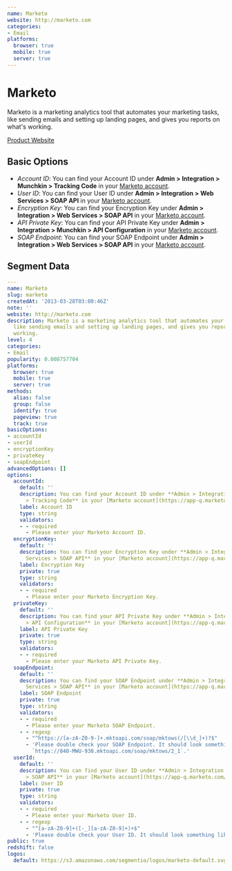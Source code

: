 ```yaml
---
name: Marketo
website: http://marketo.com
categories:
- Email
platforms:
  browser: true
  mobile: true
  server: true
---
```


# Marketo

Marketo is a marketing analytics tool that automates your marketing tasks, like sending emails and setting up landing pages, and gives you reports on what's working.

[Product Website](http://marketo.com)

## Basic Options

- *Account ID*: You can find your Account ID under **Admin > Integration > Munchkin > Tracking Code** in your [Marketo account](https://app-q.marketo.com/).
- *User ID*: You can find your User ID under **Admin > Integration > Web Services > SOAP API** in your [Marketo account](https://app-q.marketo.com/).
- *Encryption Key*: You can find your Encryption Key under **Admin > Integration > Web Services > SOAP API** in your [Marketo account](https://app-q.marketo.com/).
- *API Private Key*: You can find your API Private Key under **Admin > Integration > Munchkin > API Configuration** in your [Marketo account](https://app-q.marketo.com/).
- *SOAP Endpoint*: You can find your SOAP Endpoint under **Admin > Integration > Web Services > SOAP API** in your [Marketo account](https://app-q.marketo.com/).


## Segment Data
```yaml
---
name: Marketo
slug: marketo
createdAt: '2013-03-28T03:00:46Z'
note: ''
website: http://marketo.com
description: Marketo is a marketing analytics tool that automates your marketing tasks,
  like sending emails and setting up landing pages, and gives you reports on what's
  working.
level: 4
categories:
- Email
popularity: 0.008757704
platforms:
  browser: true
  mobile: true
  server: true
methods:
  alias: false
  group: false
  identify: true
  pageview: true
  track: true
basicOptions:
- accountId
- userId
- encryptionKey
- privateKey
- soapEndpoint
advancedOptions: []
options:
  accountId:
    default: ''
    description: You can find your Account ID under **Admin > Integration > Munchkin
      > Tracking Code** in your [Marketo account](https://app-q.marketo.com/).
    label: Account ID
    type: string
    validators:
    - - required
      - Please enter your Marketo Account ID.
  encryptionKey:
    default: ''
    description: You can find your Encryption Key under **Admin > Integration > Web
      Services > SOAP API** in your [Marketo account](https://app-q.marketo.com/).
    label: Encryption Key
    private: true
    type: string
    validators:
    - - required
      - Please enter your Marketo Encryption Key.
  privateKey:
    default: ''
    description: You can find your API Private Key under **Admin > Integration > Munchkin
      > API Configuration** in your [Marketo account](https://app-q.marketo.com/).
    label: API Private Key
    private: true
    type: string
    validators:
    - - required
      - Please enter your Marketo API Private Key.
  soapEndpoint:
    default: ''
    description: You can find your SOAP Endpoint under **Admin > Integration > Web
      Services > SOAP API** in your [Marketo account](https://app-q.marketo.com/).
    label: SOAP Endpoint
    private: true
    type: string
    validators:
    - - required
      - Please enter your Marketo SOAP Endpoint.
    - - regexp
      - "^https://[a-zA-Z0-9-]+.mktoapi.com/soap/mktows(/[\\d_]+)?$"
      - 'Please double check your SOAP Endpoint. It should look something like this:
        `https://840-MWU-930.mktoapi.com/soap/mktows/2_1`.'
  userId:
    default: ''
    description: You can find your User ID under **Admin > Integration > Web Services
      > SOAP API** in your [Marketo account](https://app-q.marketo.com/).
    label: User ID
    private: true
    type: string
    validators:
    - - required
      - Please enter your Marketo User ID.
    - - regexp
      - "^[a-zA-Z0-9]+([-_][a-zA-Z0-9]+)+$"
      - 'Please double check your User ID. It should look something like this: `yourcompany1_931693054D55503D5C1B33`.'
public: true
redshift: false
logos:
  default: https://s3.amazonaws.com/segmentio/logos/marketo-default.svg

```

